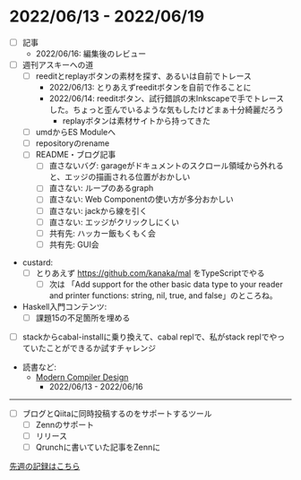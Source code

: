 # 2022/06/13 - 2022/06/19

- [ ] 記事
    - 2022/06/16: 編集後のレビュー
- [ ] 週刊アスキーへの道
    - [ ] reeditとreplayボタンの素材を探す、あるいは自前でトレース
        - 2022/06/13: とりあえずreeditボタンを自前で作ることに
        - 2022/06/14: reeditボタン、試行錯誤の末Inkscapeで手でトレースした。ちょっと歪んでいるような気もしたけどまぁ十分綺麗だろう
            - replayボタンは素材サイトから持ってきた
    - [ ] umdからES Moduleへ
    - [ ] repositoryのrename
    - [ ] README・ブログ記事
        - [ ] 直さないバグ: garageがドキュメントのスクロール領域から外れると、エッジの描画される位置がおかしい
        - [ ] 直さない: ループのあるgraph
        - [ ] 直さない: Web Componentの使い方が多分おかしい
        - [ ] 直さない: jackから線を引く
        - [ ] 直さない: エッジがクリックしにくい
        - [ ] 共有先: ハッカー飯もくもく会
        - [ ] 共有先: GUI会
- custard:
    - [ ] とりあえず <https://github.com/kanaka/mal> をTypeScriptでやる
        - [ ] 次は 「Add support for the other basic data type to your reader and printer functions: string, nil, true, and false」のところね。
- Haskell入門コンテンツ:
    - [ ] 課題15の不足箇所を埋める
- [ ] stackからcabal-installに乗り換えて、cabal replで、私がstack replでやっていたことができるか試すチャレンジ
- 読書など:
    - [Modern Compiler Design](https://www.springer.com/jp/book/9781461446989)
        - 2022/06/13 - 2022/06/16

------

- [ ] ブログとQiitaに同時投稿するのをサポートするツール
    - [ ] Zennのサポート
    - [ ] リリース
    - [ ] Qrunchに書いていた記事をZennに

[先週の記録はこちら](https://github.com/igrep/daily-commits/blob/52383eb13983160cde4e72bd21c3137d2d325d15/yesterday.md)
